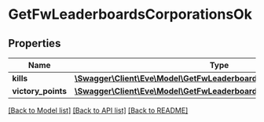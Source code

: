 # GetFwLeaderboardsCorporationsOk

## Properties
Name | Type | Description | Notes
------------ | ------------- | ------------- | -------------
**kills** | [**\Swagger\Client\Eve\Model\GetFwLeaderboardsCorporationsKills**](GetFwLeaderboardsCorporationsKills.md) |  | 
**victory_points** | [**\Swagger\Client\Eve\Model\GetFwLeaderboardsCorporationsVictoryPoints**](GetFwLeaderboardsCorporationsVictoryPoints.md) |  | 

[[Back to Model list]](../README.md#documentation-for-models) [[Back to API list]](../README.md#documentation-for-api-endpoints) [[Back to README]](../README.md)


